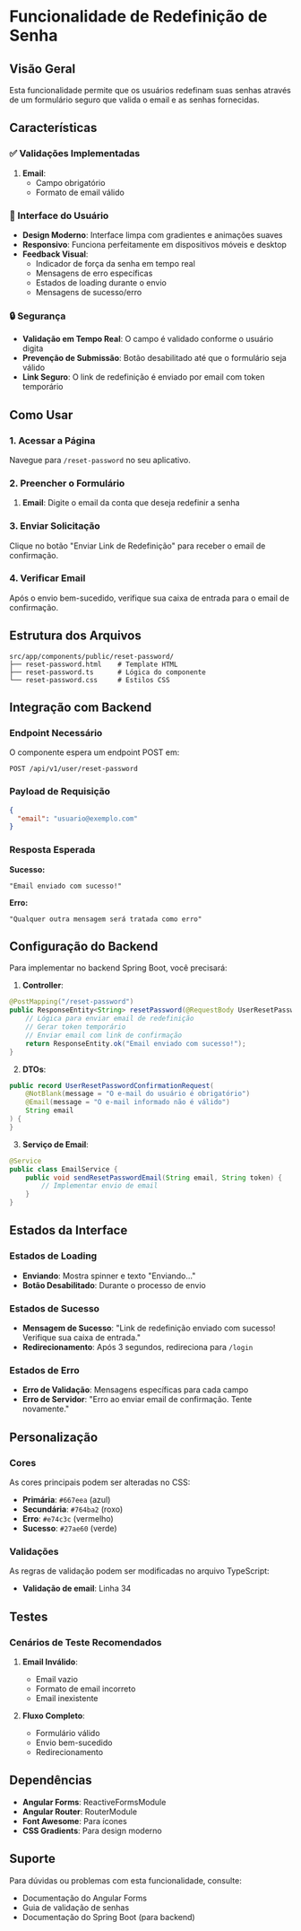 # Funcionalidade de Redefinição de Senha

## Visão Geral

Esta funcionalidade permite que os usuários redefinam suas senhas através de um formulário seguro que valida o email e as senhas fornecidas.

## Características

### ✅ Validações Implementadas

1. **Email**:
   - Campo obrigatório
   - Formato de email válido

### 🎨 Interface do Usuário

- **Design Moderno**: Interface limpa com gradientes e animações suaves
- **Responsivo**: Funciona perfeitamente em dispositivos móveis e desktop
- **Feedback Visual**: 
  - Indicador de força da senha em tempo real
  - Mensagens de erro específicas
  - Estados de loading durante o envio
  - Mensagens de sucesso/erro

### 🔒 Segurança

- **Validação em Tempo Real**: O campo é validado conforme o usuário digita
- **Prevenção de Submissão**: Botão desabilitado até que o formulário seja válido
- **Link Seguro**: O link de redefinição é enviado por email com token temporário

## Como Usar

### 1. Acessar a Página

Navegue para `/reset-password` no seu aplicativo.

### 2. Preencher o Formulário

1. **Email**: Digite o email da conta que deseja redefinir a senha

### 3. Enviar Solicitação

Clique no botão "Enviar Link de Redefinição" para receber o email de confirmação.

### 4. Verificar Email

Após o envio bem-sucedido, verifique sua caixa de entrada para o email de confirmação.

## Estrutura dos Arquivos

```
src/app/components/public/reset-password/
├── reset-password.html    # Template HTML
├── reset-password.ts      # Lógica do componente
└── reset-password.css     # Estilos CSS
```

## Integração com Backend

### Endpoint Necessário

O componente espera um endpoint POST em:
```
POST /api/v1/user/reset-password
```

### Payload de Requisição

```json
{
  "email": "usuario@exemplo.com"
}
```

### Resposta Esperada

**Sucesso:**
```
"Email enviado com sucesso!"
```

**Erro:**
```
"Qualquer outra mensagem será tratada como erro"
```

## Configuração do Backend

Para implementar no backend Spring Boot, você precisará:

1. **Controller**:
```java
@PostMapping("/reset-password")
public ResponseEntity<String> resetPassword(@RequestBody UserResetPasswordConfirmationRequest request) {
    // Lógica para enviar email de redefinição
    // Gerar token temporário
    // Enviar email com link de confirmação
    return ResponseEntity.ok("Email enviado com sucesso!");
}
```

2. **DTOs**:
```java
public record UserResetPasswordConfirmationRequest(
    @NotBlank(message = "O e-mail do usuário é obrigatório")
    @Email(message = "O e-mail informado não é válido")
    String email
) {
}
```

3. **Serviço de Email**:
```java
@Service
public class EmailService {
    public void sendResetPasswordEmail(String email, String token) {
        // Implementar envio de email
    }
}
```

## Estados da Interface

### Estados de Loading
- **Enviando**: Mostra spinner e texto "Enviando..."
- **Botão Desabilitado**: Durante o processo de envio

### Estados de Sucesso
- **Mensagem de Sucesso**: "Link de redefinição enviado com sucesso! Verifique sua caixa de entrada."
- **Redirecionamento**: Após 3 segundos, redireciona para `/login`

### Estados de Erro
- **Erro de Validação**: Mensagens específicas para cada campo
- **Erro de Servidor**: "Erro ao enviar email de confirmação. Tente novamente."

## Personalização

### Cores
As cores principais podem ser alteradas no CSS:
- **Primária**: `#667eea` (azul)
- **Secundária**: `#764ba2` (roxo)
- **Erro**: `#e74c3c` (vermelho)
- **Sucesso**: `#27ae60` (verde)

### Validações
As regras de validação podem ser modificadas no arquivo TypeScript:
- **Validação de email**: Linha 34

## Testes

### Cenários de Teste Recomendados

1. **Email Inválido**:
   - Email vazio
   - Formato de email incorreto
   - Email inexistente

2. **Fluxo Completo**:
   - Formulário válido
   - Envio bem-sucedido
   - Redirecionamento

## Dependências

- **Angular Forms**: ReactiveFormsModule
- **Angular Router**: RouterModule
- **Font Awesome**: Para ícones
- **CSS Gradients**: Para design moderno

## Suporte

Para dúvidas ou problemas com esta funcionalidade, consulte:
- Documentação do Angular Forms
- Guia de validação de senhas
- Documentação do Spring Boot (para backend) 